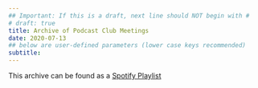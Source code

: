 ```yaml
---
## Important: If this is a draft, next line should NOT begin with #
# draft: true
title: Archive of Podcast Club Meetings
date: 2020-07-13
## below are user-defined parameters (lower case keys recommended)
subtitle:
---
```


This archive can be found as a <a href="spotify:playlist:6uAdJ1BxAESfRQLLOywW8A">
Spotify Playlist</a>

<!--
 created 2020-07-13 19:34:49.814643 -0700 PDT m=+0.061699224
-->
